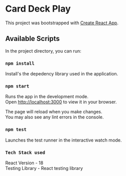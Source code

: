 # Card Deck Play

This project was bootstrapped with [Create React App](https://github.com/facebook/create-react-app).

## Available Scripts

In the project directory, you can run:

### `npm install`

Install's the depedency library used in the application.

### `npm start`

Runs the app in the development mode.\
Open [http://localhost:3000](http://localhost:3000) to view it in your browser.

The page will reload when you make changes.\
You may also see any lint errors in the console.

### `npm test`

Launches the test runner in the interactive watch mode.

### `Tech Stack used`
React Version - 18\
Testing Library - React testing library
